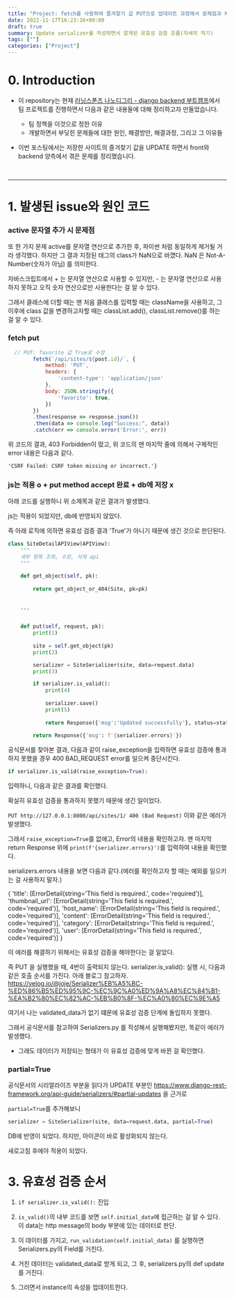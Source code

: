 ```yaml
---
title: "Project: fetch를 사용하여 즐겨찾기 값 PUT으로 업데이트 과정에서 문제점과 해결과정"
date: 2022-11-17T16:23:16+09:00
draft: true
summary: Update serializer를 작성하면서 알게된 유효성 검증 흐름(자세히 적기)
tags: [""]
categories: ["Project"]
---
```

# 0. Introduction

- 이 repository는 현재 [러닝스푼즈 나노디그리 - django backend 부트캠프](https://learningspoons.com/course/detail/django-backend/)에서 팀 프로젝트를 진행하면서 다음과 같은 내용들에 대해 정리하고자 만들었습니다. 
    - 팀 정책을 이것으로 정한 이유 
    - 개발하면서 부딪힌 문제들에 대한 원인, 해결방안, 해결과정, 그리고 그 이유들

- 이번 포스팅에서는 저장한 사이트의 즐겨찾기 값을 UPDATE 하면서 front와 backend 양측에서 겪은 문제를 정리했습니다.

&nbsp;

---
# 1. 발생된 issue와 원인 코드

### active 문자열 추가 시 문제점
또 한 가지 문제 active를 문자열 연산으로 추가한 후, 파이썬 처럼 동일하게 제거될 거라 생각했다. 
하지만 그 결과 지정된 태그의 class가 NaN으로 바꼈다. 
NaN 은 Not-A-Number(숫자가 아님) 를 의미한다. 

자바스크립트에서 + 는 문자열 연산으로 사용할 수 있지만, - 는 문자열 연산으로 사용하지 못하고 오직 숫자 연산으로만 사용한다는 걸 알 수 있다. 

그래서 클래스에 더할 때는  맨 처음 클래스를 입력할 때는 className을 사용하고, 그 이후에 class 값을 변경하고자할 때는 classList.add(), classList.remove()를 하는 걸 알 수 있다. 


### fetch put 

```js
  // PUT: favorite 값 True로 수정
        fetch(`/api/sites/${post.id}/`, {
            method: 'PUT',
            headers: {
                'content-type': 'application/json'
            },
            body: JSON.stringify({
                'favorite': true,
            })
        })
        .then(response => response.json())
        .then(data => console.log("Success:", data))
        .catch(err => console.error('Error:', err))
```

위 코드의 결과, 403 Forbidden이 떴고, 위 코드의 맨 마지막 줄에 의해서 구체적인 error 내용은 다음과 같다.

`'CSRF Failed: CSRF token missing or incorrect.'}`




### js는 적용 o + put method accept 완료 + db에 저장 x

아래 코드를 실행하니 위 소제목과 같은 결과가 발생했다. 

js는 적용이 되었지만, db에 반영되지 않았다.  

즉 아래 로직에 의하면 유효성 검증 결과 'True'가 아니기 때문에 생긴 것으로 판단된다. 

```python
class SiteDetailAPIView(APIView):
    """
    세부 항목 조회, 수정, 삭제 api
    """

    def get_object(self, pk):
        
        return get_object_or_404(Site, pk=pk)


    ...
    

    def put(self, request, pk):
        print(1)
        
        site = self.get_object(pk)
        print(2)

        serializer = SiteSerializer(site, data=request.data)
        print(3)

        if serializer.is_valid():
            print(4)
           
            serializer.save()
            print(5)
            
            return Response({'msg':'Updated successfully'}, status=status.HTTP_202_ACCEPTED)
      
        return Response({'msg': f'{serializer.errors}'})

```

공식문서를 찾아본 결과, 다음과 같이 raise_exception을 입력하면 유효성 검증에 통과하지 못했을 경우 400 BAD_REQUEST error를 일으켜 중단시킨다.

```python
if serializer.is_valid(raise_exception=True):
```

입력하니, 다음과 같은 결과를 확인했다. 

확실히 유효성 검증을 통과하지 못했기 때문에 생긴 일이었다. 

`PUT http://127.0.0.1:8000/api/sites/1/ 400 (Bad Request)` 이와 같은 에러가 발생했다.  


그래서 `raise_exception=True`를 없애고, Error의 내용을 확인하고자. 맨 마지막 return Response 위에 `print(f'{serializer.errors}')`를 입력하여 내용을 확인했다. 

serializers.errors 내용을 보면 다음과 같다.(에러를 확인하고자 할 때는 예외를 일으키는 걸 사용하지 말자.)

{
'title': [ErrorDetail(string='This field is required.', code='required')], 
'thumbnail_url': [ErrorDetail(string='This field is required.', code='required')], 
'host_name': [ErrorDetail(string='This field is required.', code='required')], 
'content': [ErrorDetail(string='This field is required.', code='required')], 
'category': [ErrorDetail(string='This field is required.', code='required')], 
'user': [ErrorDetail(string='This field is required.', code='required')]
}



이 에러를 해결하기 위해서는 유효성 검증을 해야한다는 걸 알았다.

즉 PUT 을 실행했을 때, 4번이 출력되지 않는다. 
serializer.is_valid(): 실행 시, 다음과 같은 호출 순서를 가진다. 아래 블로그 참고하자.
https://velog.io/@joje/Serializer%EB%A5%BC-%ED%86%B5%ED%95%9C-%EC%9C%A0%ED%9A%A8%EC%84%B1-%EA%B2%80%EC%82%AC-%EB%B0%8F-%EC%A0%80%EC%9E%A5

여기서 나는 validated_data가 없기 떄문에 유효성 검증 단계에 돌입하지 못했다. 

그래서 공식문서를 참고하여 Serializers.py 를 작성해서 실행해봤지만, 똑같이 에러가 발생했다. 

- 그래도 데이터가 저장되는 형태가 이 유효성 검증에 맞게 바뀐 걸 확인했다. 

### partial=True

공식문서의 시리얼라이즈 부분을 읽다가 UPDATE 부분인 https://www.django-rest-framework.org/api-guide/serializers/#partial-updates 을 근거로

`partial=True`를 추가해보니

```python
serializer = SiteSerializer(site, data=request.data, partial=True)
```

DB에 반영이 되었다. 하지만, 아이콘이 바로 활성화되지 않는다. 

새로고침 후에야 적용이 되었다. 



# 3. 유효성 검증 순서

1. `if serializer.is_valid():` 진입

2. `is_valid()`의 내부 코드를 보면 `self.initial_data`에 접근하는 걸 알 수 있다. 이 data는 http message의 body 부분에 있는 데이터로 판단. 

3. 이 데이터를 가지고, `run_validation(self.initial_data)` 를 실행하면 Serializers.py의 Field를 거친다.  

4. 거친 데이터는 validated_data로 받게 되고, 그 후, serializers.py의 def update를 거친다.

5. 그러면서 instance의 속성을 업데이트한다.  